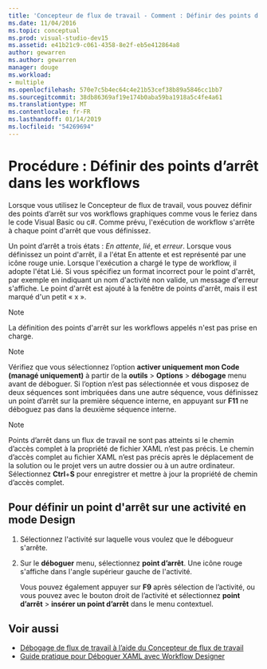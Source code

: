 ```yaml
---
title: 'Concepteur de flux de travail - Comment : Définir des points d’arrêt dans les workflows'
ms.date: 11/04/2016
ms.topic: conceptual
ms.prod: visual-studio-dev15
ms.assetid: e41b21c9-c061-4358-8e2f-eb5e412864a8
author: gewarren
ms.author: gewarren
manager: douge
ms.workload:
- multiple
ms.openlocfilehash: 570e7c5b4ec64c4e21b53cef38b89a5846cc1bb7
ms.sourcegitcommit: 38db86369af19e174b0aba59ba1918a5c4fe4a61
ms.translationtype: MT
ms.contentlocale: fr-FR
ms.lasthandoff: 01/14/2019
ms.locfileid: "54269694"
---
```

# <a name="how-to-set-breakpoints-in-workflows"></a>Procédure : Définir des points d’arrêt dans les workflows

Lorsque vous utilisez le Concepteur de flux de travail, vous pouvez définir des points d’arrêt sur vos workflows graphiques comme vous le feriez dans le code Visual Basic ou c#. Comme prévu, l'exécution de workflow s'arrête à chaque point d'arrêt que vous définissez.

Un point d’arrêt a trois états : *En attente*, *lié*, et *erreur*. Lorsque vous définissez un point d'arrêt, il a l'état En attente et est représenté par une icône rouge unie. Lorsque l'exécution a chargé le type de workflow, il adopte l'état Lié. Si vous spécifiez un format incorrect pour le point d'arrêt, par exemple en indiquant un nom d'activité non valide, un message d'erreur s'affiche. Le point d'arrêt est ajouté à la fenêtre de points d'arrêt, mais il est marqué d'un petit « x ».

> [!NOTE]
> La définition des points d'arrêt sur les workflows appelés n'est pas prise en charge.

> [!NOTE]
> Vérifiez que vous sélectionnez l’option **activer uniquement mon Code (managé uniquement)** à partir de la **outils** > **Options** > **débogage**  menu avant de déboguer. Si l’option n’est pas sélectionnée et vous disposez de deux séquences sont imbriquées dans une autre séquence, vous définissez un point d’arrêt sur la première séquence interne, en appuyant sur **F11** ne déboguez pas dans la deuxième séquence interne.

> [!NOTE]
> Points d’arrêt dans un flux de travail ne sont pas atteints si le chemin d’accès complet à la propriété de fichier XAML n’est pas précis. Le chemin d’accès complet au fichier XAML n’est pas précis après le déplacement de la solution ou le projet vers un autre dossier ou à un autre ordinateur. Sélectionnez **Ctrl**+**S** pour enregistrer et mettre à jour la propriété de chemin d’accès complet.

## <a name="to-set-a-breakpoint-on-an-activity-in-the-design-view"></a>Pour définir un point d'arrêt sur une activité en mode Design

1. Sélectionnez l'activité sur laquelle vous voulez que le débogueur s'arrête.

2. Sur le **déboguer** menu, sélectionnez **point d’arrêt**. Une icône rouge s'affiche dans l'angle supérieur gauche de l'activité.

   Vous pouvez également appuyer sur **F9** après sélection de l’activité, ou vous pouvez avec le bouton droit de l’activité et sélectionnez **point d’arrêt** > **insérer un point d’arrêt** dans le menu contextuel.

## <a name="see-also"></a>Voir aussi

- [Débogage de flux de travail à l’aide du Concepteur de flux de travail](../workflow-designer/debugging-workflows-with-the-workflow-designer.md)
- [Guide pratique pour Déboguer XAML avec Workflow Designer](../workflow-designer/how-to-debug-xaml-with-the-workflow-designer.md)